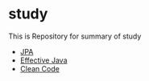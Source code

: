 # study
This is Repository for summary of study

- [JPA](./study/jpa.md)
- [Effective Java](./study/effective-java.md)
- [Clean Code](./study/clean-code.md)
